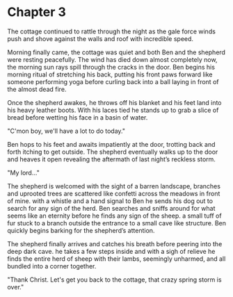 # Chapter 3

The cottage continued to rattle through the night as the gale force winds push and shove against the walls and roof with incredible speed. 

Morning finally came, the cottage was quiet and both Ben and the shepherd were resting peacefully. The wind has died down almost completely now, the morning sun rays spill through the cracks in the door. Ben begins his morning ritual of stretching his back, putting his front paws forward like someone performing yoga before curling back into a ball laying in front of the almost dead fire.

Once the shepherd awakes, he throws off his blanket and his feet land into his heavy leather boots. With his laces tied he stands up to grab a slice of bread before wetting his face in a basin of water.

"C'mon boy, we'll have a lot to do today."

Ben hops to his feet and awaits impatiently at the door, trotting back and forth itching to get outside. The shepherd eventually walks up to the door and heaves it open revealing the aftermath of last night’s reckless storm.

"My lord..."

The shepherd is welcomed with the sight of a barren landscape, branches and uprooted trees are scattered like confetti across the meadows in front of mine. with a whistle and a hand signal to Ben he sends his dog out to search for any sign of the herd. Ben searches and sniffs around for what seems like an eternity before he finds any sign of the sheep. a small tuff of fur stuck to a branch outside the entrance to a small cave like structure. Ben quickly begins barking for the shepherd’s attention.

The shepherd finally arrives and catches his breath before peering into the deep dark cave. he takes a few steps inside and with a sigh of relieve he finds the entire herd of sheep with their lambs, seemingly unharmed, and all bundled into a corner together.

"Thank Christ. Let's get you back to the cottage, that crazy spring storm is over."

